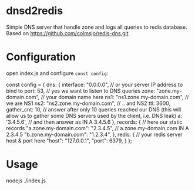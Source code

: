 # dnsd2redis
Simple DNS server that handle zone and logs all queries to redis database. Based on https://github.com/colmsjo/redis-dns.git

# Configuration
open index.js and configure `const config`:

 const config = {
    dns: {
        interface: "0.0.0.0",		// or your server IP address to bind to
        port: 53,					// yes we want to listen to DNS queries
        zone: "zone.my-domain.com", // your domain name here
 		ns1: "ns1.zone.my-domain.com", // we are NS1
 		ns2: "ns2.zone.my-domain.com", // .. and NS2
 		ttl:	3600,
 		gather_cnt: 10,		// answer after only 10 queries reached our DNS (this will allow us to gather some DNS servers used by the client, i.e. DNS leak)
 		a: '3.4.5.6',		// and then answer as IN A 3.4.5.6
    },
 	records: {	// here our static records
 		"a.zone.my-domain.com": "2.3.4.5",		// a.zone.my-domain.com IN A 2.3.4.5
 		"b.zone.my-domain.com": "1.2.3.4",
 	},
    redis: { // your redis server host & port here
        "host": "127.0.0.1",
        "port": 6379,
    }
 };


# Usage
 nodejs ./index.js
